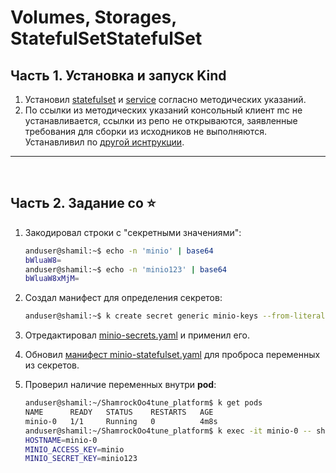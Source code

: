 # Volumes, Storages, StatefulSetStatefulSet  

## Часть 1. Установка и запуск Kind  

1. Установил [statefulset](/kubernetes-volumes/minio-statefulset.yaml) и [service](/kubernetes-volumes/minio-headless-service.yaml) согласно методических указаний.  
2. По ссылки из методических указаний консольный клиент mc не устанавливается, ссылки из репо не открываются, заявленные требования для сборки из исходников не выполняются. Устанавливил по [другой иснтрукции](https://min.io/docs/minio/linux/reference/minio-mc.html).   
---  
<br>  

## Часть 2. Задание со ⭐ 

1. Закодировал строки с "секретными значениями":  
    ```bash
    anduser@shamil:~$ echo -n 'minio' | base64
    bWluaW8=
    anduser@shamil:~$ echo -n 'minio123' | base64
    bWluaW8xMjM=
    ```  
2. Создал манифест для определения секретов:  
    ```bash
    anduser@shamil:~$ k create secret generic minio-keys --from-literal=access_key='bWluaW8=' --from-literal=secret_key='bWluaW8xMjM=' --dry-run=server -o yaml > minio-secrets.yaml 
    ```
3. Отредактировал [minio-secrets.yaml](/kubernetes-volumes/minio-secrets.yaml) и применил его.   

4. Обновил [манифест minio-statefulset.yaml](/kubernetes-volumes/minio-statefulset.yaml) для проброса переменных из секретов.  

5. Проверил наличие переменных внутри **pod**:  
    ```bash
    anduser@shamil:~/ShamrockOo4tune_platform$ k get pods
    NAME      READY   STATUS    RESTARTS   AGE
    minio-0   1/1     Running   0          4m8s
    anduser@shamil:~/ShamrockOo4tune_platform$ k exec -it minio-0 -- sh -c 'env | grep minio'
    HOSTNAME=minio-0
    MINIO_ACCESS_KEY=minio
    MINIO_SECRET_KEY=minio123
    ```  
